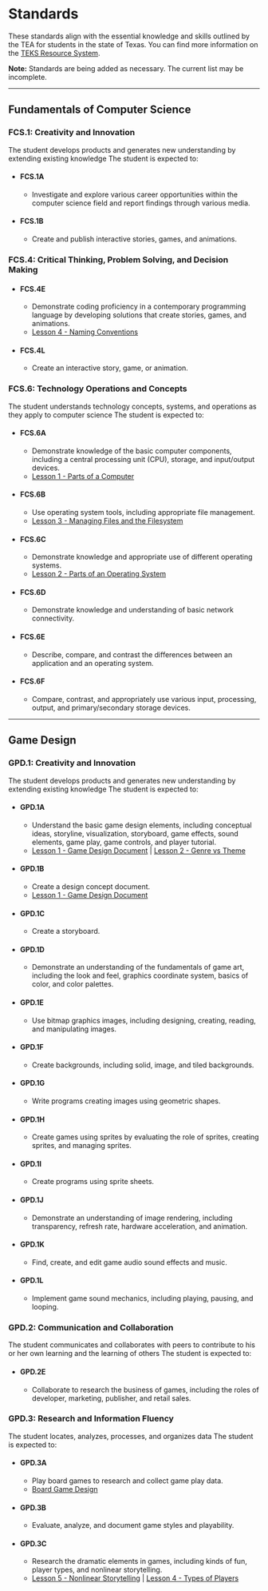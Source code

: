 # Standards

These standards align with the essential knowledge and skills outlined by the TEA for students in the state of Texas.
You can find more information on the [TEKS Resource System](https://www.teksresourcesystem.net/module/standards/Tools/Browse/).

**Note:** Standards are being added as necessary. The current list may be incomplete.

---

## Fundamentals of Computer Science

### FCS.1: Creativity and Innovation

The student develops products and generates new understanding by extending existing knowledge The student is expected to:

- #### FCS.1A

  - Investigate and explore various career opportunities within the computer science field and report findings through various media.

- #### FCS.1B

  - Create and publish interactive stories, games, and animations.

### FCS.4: Critical Thinking, Problem Solving, and Decision Making

- #### FCS.4E

  - Demonstrate coding proficiency in a contemporary programming language by developing solutions that create stories, games, and animations.
  - [Lesson 4 - Naming Conventions](./lessons/fcs/lesson_4.md)

- #### FCS.4L

  - Create an interactive story, game, or animation.

### FCS.6: Technology Operations and Concepts

The student understands technology concepts, systems, and operations as they apply to computer science The student is expected to:

- #### FCS.6A

  - Demonstrate knowledge of the basic computer components, including a central processing unit (CPU), storage, and input/output devices.
  - [Lesson 1 - Parts of a Computer](./lessons/fcs/lesson_1.md)

- #### FCS.6B

  - Use operating system tools, including appropriate file management.
  - [Lesson 3 - Managing Files and the Filesystem](./lessons/fcs/lesson_3.md)

- #### FCS.6C

  - Demonstrate knowledge and appropriate use of different operating systems.
  - [Lesson 2 - Parts of an Operating System](./lessons/fcs/lesson_2.md)

- #### FCS.6D

  - Demonstrate knowledge and understanding of basic network connectivity.

- #### FCS.6E

  - Describe, compare, and contrast the differences between an application and an operating system.

- #### FCS.6F

  - Compare, contrast, and appropriately use various input, processing, output, and primary/secondary storage devices.

---

## Game Design

### GPD.1: Creativity and Innovation

The student develops products and generates new understanding by extending existing knowledge The student is expected to:

- #### GPD.1A

  - Understand the basic game design elements, including conceptual ideas, storyline, visualization, storyboard, game effects, sound elements, game play, game controls, and player tutorial.
  - [Lesson 1 - Game Design Document](./lessons/gpd/lesson_1.md) | [Lesson 2 - Genre vs Theme](./lessons/gpd/lesson_2.md)

- #### GPD.1B

  - Create a design concept document.
  - [Lesson 1 - Game Design Document](./lessons/gpd/lesson_1.md)

- #### GPD.1C

  - Create a storyboard.

- #### GPD.1D

  - Demonstrate an understanding of the fundamentals of game art, including the look and feel, graphics coordinate system, basics of color, and color palettes.

- #### GPD.1E

  - Use bitmap graphics images, including designing, creating, reading, and manipulating images.

- #### GPD.1F

  - Create backgrounds, including solid, image, and tiled backgrounds.

- #### GPD.1G

  - Write programs creating images using geometric shapes.

- #### GPD.1H

  - Create games using sprites by evaluating the role of sprites, creating sprites, and managing sprites.

- #### GPD.1I

  - Create programs using sprite sheets.

- #### GPD.1J

  - Demonstrate an understanding of image rendering, including transparency, refresh rate, hardware acceleration, and animation.

- #### GPD.1K

  - Find, create, and edit game audio sound effects and music.

- #### GPD.1L

  - Implement game sound mechanics, including playing, pausing, and looping.

### GPD.2: Communication and Collaboration

The student communicates and collaborates with peers to contribute to his or her own learning and the learning of others The student is expected to:

- #### GPD.2E

  - Collaborate to research the business of games, including the roles of developer, marketing, publisher, and retail sales.

### GPD.3: Research and Information Fluency

The student locates, analyzes, processes, and organizes data The student is expected to:

- #### GPD.3A

  - Play board games to research and collect game play data.
  - [Board Game Design](./lessons/gpd/activities/boardgame/board_game_overview.md)

- #### GPD.3B

  - Evaluate, analyze, and document game styles and playability.

- #### GPD.3C

  - Research the dramatic elements in games, including kinds of fun, player types, and nonlinear storytelling.
  - [Lesson 5 - Nonlinear Storytelling](./lessons/gpd/lesson_5.md) | [Lesson 4 - Types of Players](./lessons/gpd/lesson_4.md)

